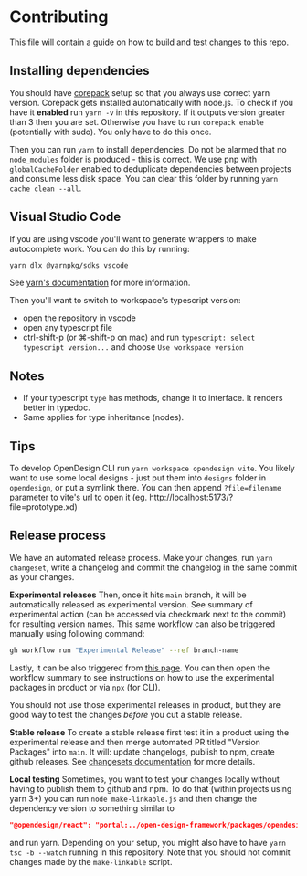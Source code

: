 # Contributing

This file will contain a guide on how to build and test changes to this repo.

## Installing dependencies

You should have [corepack](https://nodejs.org/api/corepack.html) setup so that
you always use correct yarn version. Corepack gets installed automatically with
node.js. To check if you have it **enabled** run `yarn -v` in this repository.
If it outputs version greater than 3 then you are set. Otherwise you have to run
`corepack enable` (potentially with sudo). You only have to do this once.

Then you can run `yarn` to install dependencies. Do not be alarmed that no
`node_modules` folder is produced - this is correct. We use pnp with `globalCacheFolder`
enabled to deduplicate dependencies between projects and consume less disk space.
You can clear this folder by running `yarn cache clean --all`.

## Visual Studio Code

If you are using vscode you'll want to generate wrappers to make autocomplete
work. You can do this by running:

```bash
yarn dlx @yarnpkg/sdks vscode
```

See [yarn's documentation](https://yarnpkg.com/getting-started/editor-sdks/) for
more information.

Then you'll want to switch to workspace's typescript version:

- open the repository in vscode
- open any typescript file
- ctrl-shift-p (or ⌘-shift-p on mac) and run `typescript: select typescript version...` and choose `Use workspace version`

## Notes

- If your typescript `type` has methods, change it to interface. It renders
  better in typedoc.
- Same applies for type inheritance (nodes).

## Tips

To develop OpenDesign CLI run `yarn workspace opendesign vite`. You likely
want to use some local designs - just put them into `designs` folder in
`opendesign`, or put a symlink there. You can then append `?file=filename`
parameter to vite's url to open it (eg. http://localhost:5173/?file=prototype.xd)

## Release process

We have an automated release process. Make your changes, run `yarn changeset`,
write a changelog and commit the changelog in the same commit as your changes.

**Experimental releases** Then, once it hits `main` branch, it will be
automatically released as experimental version. See summary of experimental
action (can be accessed via checkmark next to the commit) for resulting version
names. This same workflow can also be triggered manually using following command:

```bash
gh workflow run "Experimental Release" --ref branch-name
```

Lastly, it can be also triggered from [this page](https://github.com/opendesigndev/open-design-framework/actions/workflows/experimental-release.yml). You can then open the workflow summary to see instructions on how to use the experimental packages in product or via `npx` (for CLI).

You should not use those experimental releases in product, but they are good way
to test the changes *before* you cut a stable release.

**Stable release** To create a stable release first test it in a product using
the experimental release and then merge automated PR titled "Version Packages"
into `main`. It will: update changelogs, publish to npm, create github releases.
See [changesets documentation](https://github.com/changesets/changesets) for more details.

**Local testing** Sometimes, you want to test your changes locally without having to publish them
to github and npm. To do that (within projects using yarn 3+) you can run
`node make-linkable.js` and then change the dependency version to something
similar to

```json
"@opendesign/react": "portal:../open-design-framework/packages/opendesign-react"
```

and run yarn. Depending on your setup, you might also have to have `yarn tsc -b --watch`
running in this repository. Note that you should not commit changes made by the
`make-linkable` script.
